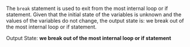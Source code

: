 The `break` statement is used to exit from the most internal loop or if statement. Given that the initial state of the variables is unknown and the values of the variables do not change, the output state is: we break out of the most internal loop or if statement.

Output State: **we break out of the most internal loop or if statement**